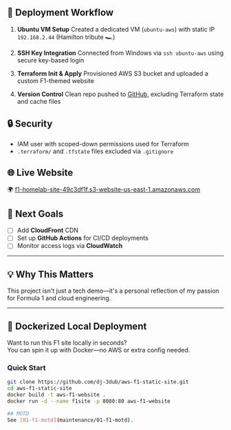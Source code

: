 ## 🚀 Deployment Workflow

1. **Ubuntu VM Setup**
   Created a dedicated VM (`ubuntu-aws`) with static IP `192.168.2.44` (Hamilton tribute 🏎️)

2. **SSH Key Integration**
   Connected from Windows via `ssh ubuntu-aws` using secure key-based login

3. **Terraform Init & Apply**
   Provisioned AWS S3 bucket and uploaded a custom F1-themed website

4. **Version Control**
   Clean repo pushed to [GitHub](https://github.com/dj-3dub/aws-f1-static-site), excluding Terraform state and cache files

## 🔒 Security

- IAM user with scoped-down permissions used for Terraform
- `.terraform/` and `.tfstate` files excluded via `.gitignore`

## 🌐 Live Website

🌍 [f1-homelab-site-49c3df1f.s3-website-us-east-1.amazonaws.com](http://f1-homelab-site-49c3df1f.s3-website-us-east-1.amazonaws.com/)

## 🎯 Next Goals

- [ ] Add **CloudFront** CDN
- [ ] Set up **GitHub Actions** for CI/CD deployments
- [ ] Monitor access logs via **CloudWatch**

---

## 💡 Why This Matters

This project isn't just a tech demo—it's a personal reflection of my passion for Formula 1 and cloud engineering.

---

## 🐳 Dockerized Local Deployment

Want to run this F1 site locally in seconds?  
You can spin it up with Docker—no AWS or extra config needed.

### Quick Start

```bash
git clone https://github.com/dj-3dub/aws-f1-static-site.git
cd aws-f1-static-site
docker build -t aws-f1-website .
docker run -d --name f1site -p 8080:80 aws-f1-website

## MOTD
See [01-f1-motd](maintenance/01-f1-motd).
